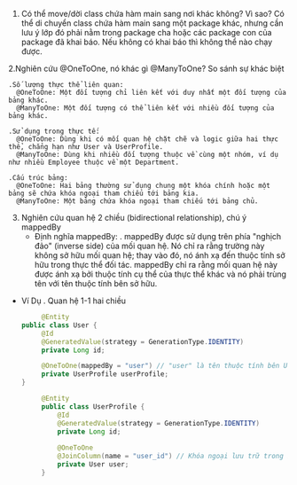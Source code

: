 1. Có thể move/dời class chứa hàm main sang nơi khác không? Vì sao?
  Có thể di chuyển class chứa hàm main sang một package khác, nhưng cần lưu ý lớp đó phải nằm trong package cha hoặc các package con của package đã khai báo. Nếu không có khai báo thì không thể nào chạy được.

2.Nghiên cứu @OneToOne, nó khác gì @ManyToOne?
  So sánh sự khác biệt
  
    .Số lượng thực thể liên quan:
      @OneToOne: Một đối tượng chỉ liên kết với duy nhất một đối tượng của bảng khác.
      @ManyToOne: Một đối tượng có thể liên kết với nhiều đối tượng của bảng khác.  
      
    .Sử dụng trong thực tế:
      @OneToOne: Dùng khi có mối quan hệ chặt chẽ và logic giữa hai thực thể, chẳng hạn như User và UserProfile.
      @ManyToOne: Dùng khi nhiều đối tượng thuộc về cùng một nhóm, ví dụ như nhiều Employee thuộc về một Department.
    
    .Cấu trúc bảng:
      @OneToOne: Hai bảng thường sử dụng chung một khóa chính hoặc một bảng sẽ chứa khóa ngoại tham chiếu tới bảng kia.
      @ManyToOne: Một bảng chứa khóa ngoại tham chiếu tới bảng chủ.
  
3. Nghiên cứu quan hệ 2 chiều (bidirectional relationship), chú ý mappedBy
   - Định nghĩa mappedBy:
      . mappedBy được sử dụng trên phía "nghịch đảo" (inverse side) của mối quan hệ. Nó chỉ ra rằng trường này không sở hữu mối quan hệ; thay vào đó, nó ánh xạ đến thuộc tính sở hữu trong thực thể đối tác.  mappedBy chỉ ra rằng mối quan hệ này được ánh xạ bởi thuộc tính cụ thể của thực thể khác và nó phải trùng tên với tên thuộc tính bên sở hữu.
  
  - Ví Dụ
    . Quan hệ 1-1 hai chiều
     ```java
          @Entity
     public class User {
          @Id
          @GeneratedValue(strategy = GenerationType.IDENTITY)
          private Long id;

          @OneToOne(mappedBy = "user") // "user" là tên thuộc tính bên UserProfile
          private UserProfile userProfile;
    }

          @Entity
          public class UserProfile {
              @Id
              @GeneratedValue(strategy = GenerationType.IDENTITY)
              private Long id;
          
              @OneToOne
              @JoinColumn(name = "user_id") // Khóa ngoại lưu trữ trong bảng này
              private User user;
          }

